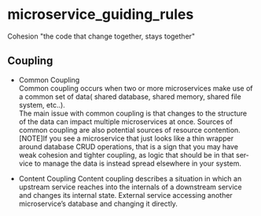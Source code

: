 # microservice_guiding_rules

Cohesion
"the code that change together, stays together"

Coupling   
---------------------- 
* Common Coupling  
Common coupling occurs when two or more microservices make use of a common
set of data( shared database, shared memory, shared file system, etc..).  
The main issue with common coupling is that changes to the structure of the data can
impact multiple microservices at once. Sources of common coupling are also potential sources of resource contention. 
[NOTE]If you see a microservice that just looks like a thin wrapper around
database CRUD operations, that is a sign that you may have weak
cohesion and tighter coupling, as logic that should be in that ser‐
vice to manage the data is instead spread elsewhere in your system.

* Content Coupling
Content coupling describes a situation in which an upstream service reaches into the
internals of a downstream service and changes its internal state. External service accessing another microservice’s database
and changing it directly.
